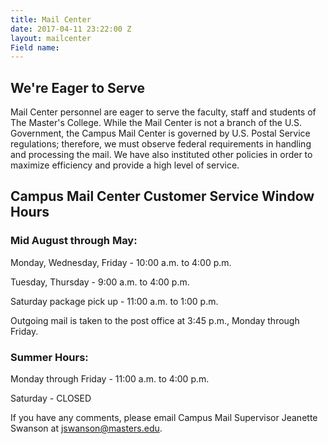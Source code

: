 ```yaml
---
title: Mail Center
date: 2017-04-11 23:22:00 Z
layout: mailcenter
Field name: 
---
```


## We're Eager to Serve

Mail Center personnel are eager to serve the faculty, staff and students of The Master's College. While the Mail Center is not a branch of the U.S. Government, the Campus Mail Center is governed by U.S. Postal Service regulations; therefore, we must observe federal requirements in handling and processing the mail. We have also instituted other policies in order to maximize efficiency and provide a high level of service.

## Campus Mail Center Customer Service Window Hours

### Mid August through May:

Monday, Wednesday, Friday - 10:00 a.m. to 4:00 p.m.

Tuesday, Thursday - 9:00 a.m. to 4:00 p.m.

Saturday package pick up - 11:00 a.m. to 1:00 p.m.

Outgoing mail is taken to the post office at 3:45 p.m., Monday through Friday.

### Summer Hours:

Monday through Friday - 11:00 a.m. to 4:00 p.m.

Saturday - CLOSED

If you have any comments, please email Campus Mail Supervisor Jeanette Swanson at [jswanson@masters.edu](mailto:jswanson@masters.edu).

